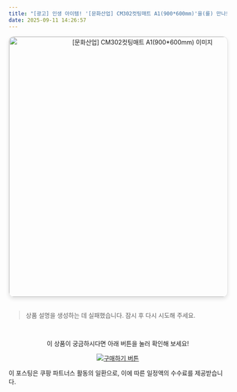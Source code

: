 ```yaml
---
title: "[광고] 인생 아이템! '[문화산업] CM302컷팅매트 A1(900*600mm)'을(를) 만나보세요."
date: 2025-09-11 14:26:57
---
```


<div align="center">
    <a href="https://link.coupang.com/re/AFFSDP?lptag=AF8916626&pageKey=8816637345&itemId=25690580139&vendorItemId=92679776354&traceid=V0-153-5b143059cbf9077b&clickBeacon=5be775f0-8f1b-11f0-90eb-42a183f2c950%7E3&requestid=20250911232651705142544953&token=31850C%7CMIXED" target="_blank">
        <img src="https://ads-partners.coupang.com/image1/yiZ-5xphLEaUOW1UyhOhda5AGxI0C4a0TBTQR1s-peGb4zOIBr760duxGzuACGWZKEIIYYuOzSYsUbz9xoooqRCvV7upRvYdkD8rfaHaxaetCwovNXx2xassUlHyXsYLwdwOCXS6ANaqsQTV-tGVaP_1ungrGoA2WkonJ2yahjIWNHSt8rpAxq2f4Z0oJZNE5YGfMFlsy8nIySYX1K5_wsVv7ojJVX90_fcuIsJcIwMUXFddLXv8Kk310vnWkmt5FBInOBU4PNL3Z-FAOOeVKg6D15O7xaz-gypNenOYJGV4gsB-OtgFBF6O" alt="[문화산업] CM302컷팅매트 A1(900*600mm) 이미지" width="600" style="max-width: 100%; height: auto; border-radius: 12px; border: 1px solid #e0e0e0; box-shadow: 0 4px 8px rgba(0,0,0,0.1);">
    </a>
</div>
<br>

> 상품 설명을 생성하는 데 실패했습니다. 잠시 후 다시 시도해 주세요.



<br>

<div align="center">
  <p>이 상품이 궁금하시다면 아래 버튼을 눌러 확인해 보세요!</p>
  <a href="https://link.coupang.com/re/AFFSDP?lptag=AF8916626&pageKey=8816637345&itemId=25690580139&vendorItemId=92679776354&traceid=V0-153-5b143059cbf9077b&clickBeacon=5be775f0-8f1b-11f0-90eb-42a183f2c950%7E3&requestid=20250911232651705142544953&token=31850C%7CMIXED" target="_blank">
    <img src="https://img.shields.io/badge/지금 바로 구매하기-FF5722?style=for-the-badge&logo=coupa&logoColor=white" alt="구매하기 버튼">
  </a>
</div>

이 포스팅은 쿠팡 파트너스 활동의 일환으로, 이에 따른 일정액의 수수료를 제공받습니다.
